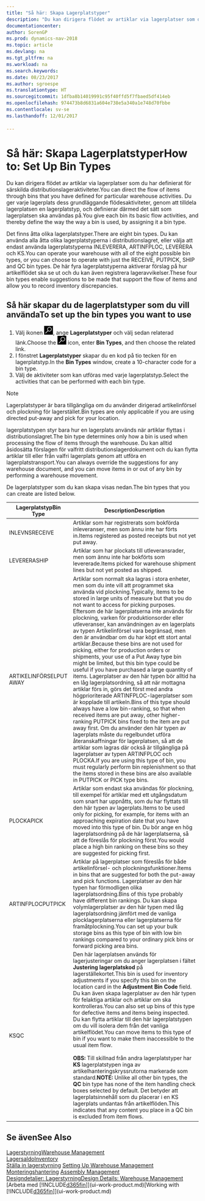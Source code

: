 ```yaml
---
title: "Så här: Skapa Lagerplatstyper"
description: "Du kan dirigera flödet av artiklar via lagerplatser som du har definierat för särskilda distributionslageraktiviteter. Du ger varje lagerplats dess grundläggande flödesaktiviteter, genom att tilldela lagerplatsen en lagerplatstyp, och definierar därmed det sätt som lagerplatsen ska användas på."
documentationcenter: 
author: SorenGP
ms.prod: dynamics-nav-2018
ms.topic: article
ms.devlang: na
ms.tgt_pltfrm: na
ms.workload: na
ms.search.keywords: 
ms.date: 08/23/2017
ms.author: sgroespe
ms.translationtype: HT
ms.sourcegitcommit: 1dfba8b14019991c95f40ffd5f7fbaed5df414eb
ms.openlocfilehash: 974473b8d6831a604e738e5a340a1e748d70fbbe
ms.contentlocale: sv-se
ms.lasthandoff: 12/01/2017

---
```

# <a name="how-to-set-up-bin-types"></a><span data-ttu-id="2b9dc-104">Så här: Skapa Lagerplatstyper</span><span class="sxs-lookup"><span data-stu-id="2b9dc-104">How to: Set Up Bin Types</span></span>
<span data-ttu-id="2b9dc-105">Du kan dirigera flödet av artiklar via lagerplatser som du har definierat för särskilda distributionslageraktiviteter.</span><span class="sxs-lookup"><span data-stu-id="2b9dc-105">You can direct the flow of items through bins that you have defined for particular warehouse activities.</span></span> <span data-ttu-id="2b9dc-106">Du ger varje lagerplats dess grundläggande flödesaktiviteter, genom att tilldela lagerplatsen en lagerplatstyp, och definierar därmed det sätt som lagerplatsen ska användas på.</span><span class="sxs-lookup"><span data-stu-id="2b9dc-106">You give each bin its basic flow activities, and thereby define the way the way a bin is used, by assigning it a bin type.</span></span>  

<span data-ttu-id="2b9dc-107">Det finns åtta olika lagerplatstyper.</span><span class="sxs-lookup"><span data-stu-id="2b9dc-107">There are eight bin types.</span></span> <span data-ttu-id="2b9dc-108">Du kan använda alla åtta olika lagerplatstyperna i distributionslagret, eller välja att endast använda lagerplatstyperna INLEVERERA, ARTINFPLOC, LEVERERA och KS.</span><span class="sxs-lookup"><span data-stu-id="2b9dc-108">You can operate your warehouse with all of the eight possible bin types, or you can choose to operate with just the RECEIVE, PUTPICK, SHIP and QC bin types.</span></span> <span data-ttu-id="2b9dc-109">De här fyra lagerplatstyperna aktiverar förslag på hur artikelflödet ska se ut och du kan även registrera lageravvikelser.</span><span class="sxs-lookup"><span data-stu-id="2b9dc-109">These four bin types enable suggestions to be made that support the flow of items and allow you to record inventory discrepancies.</span></span>  

## <a name="to-set-up-the-bin-types-you-want-to-use"></a><span data-ttu-id="2b9dc-110">Så här skapar du de lagerplatstyper som du vill använda</span><span class="sxs-lookup"><span data-stu-id="2b9dc-110">To set up the bin types you want to use</span></span>  
1.  <span data-ttu-id="2b9dc-111">Välj ikonen ![Söka efter sida eller rapport](media/ui-search/search_small.png "ikonen Söka efter sida eller rapport"), ange **Lagerplatstyper** och välj sedan relaterad länk.</span><span class="sxs-lookup"><span data-stu-id="2b9dc-111">Choose the ![Search for Page or Report](media/ui-search/search_small.png "Search for Page or Report icon") icon, enter **Bin Types**, and then choose the related link.</span></span>  
2.  <span data-ttu-id="2b9dc-112">I fönstret **Lagerplatstyper** skapar du en kod på tio tecken för en lagerplatstyp.</span><span class="sxs-lookup"><span data-stu-id="2b9dc-112">In the **Bin Types** window, create a 10-character code for a bin type.</span></span>  
3.  <span data-ttu-id="2b9dc-113">Välj de aktiviteter som kan utföras med varje lagerplatstyp.</span><span class="sxs-lookup"><span data-stu-id="2b9dc-113">Select the activities that can be performed with each bin type.</span></span>  

> [!NOTE]  
>  <span data-ttu-id="2b9dc-114">Lagerplatstyper är bara tillgängliga om du använder dirigerad artikelinförsel och plockning för lagerstället.</span><span class="sxs-lookup"><span data-stu-id="2b9dc-114">Bin types are only applicable if you are using directed put-away and pick for your location.</span></span>  

<span data-ttu-id="2b9dc-115">lagerplatstypen styr bara hur en lagerplats används när artiklar flyttas i distributionslagret.</span><span class="sxs-lookup"><span data-stu-id="2b9dc-115">The bin type determines only how a bin is used when processing the flow of items through the warehouse.</span></span> <span data-ttu-id="2b9dc-116">Du kan alltid åsidosätta förslagen för valfritt distributionslagerdokument och du kan flytta artiklar till eller från valfri lagerplats genom att utföra en lagerplatstransport.</span><span class="sxs-lookup"><span data-stu-id="2b9dc-116">You can always override the suggestions for any warehouse document, and you can move items in or out of any bin by performing a warehouse movement.</span></span>  

<span data-ttu-id="2b9dc-117">De lagerplatstyper som du kan skapa visas nedan.</span><span class="sxs-lookup"><span data-stu-id="2b9dc-117">The bin types that you can create are listed below.</span></span>  

|<span data-ttu-id="2b9dc-118">Lagerplatstyp</span><span class="sxs-lookup"><span data-stu-id="2b9dc-118">Bin Type</span></span>|<span data-ttu-id="2b9dc-119">Description</span><span class="sxs-lookup"><span data-stu-id="2b9dc-119">Description</span></span>|  
|------------------|---------------------------------------|  
|<span data-ttu-id="2b9dc-120">INLEVNS</span><span class="sxs-lookup"><span data-stu-id="2b9dc-120">RECEIVE</span></span>|<span data-ttu-id="2b9dc-121">Artiklar som har registrerats som bokförda inleveranser, men som ännu inte har förts in.</span><span class="sxs-lookup"><span data-stu-id="2b9dc-121">Items registered as posted receipts but not yet put away.</span></span>|  
|<span data-ttu-id="2b9dc-122">LEVERERA</span><span class="sxs-lookup"><span data-stu-id="2b9dc-122">SHIP</span></span>|<span data-ttu-id="2b9dc-123">Artiklar som har plockats till utleveransrader, men som ännu inte har bokförts som levererade.</span><span class="sxs-lookup"><span data-stu-id="2b9dc-123">Items picked for warehouse shipment lines but not yet posted as shipped.</span></span>|  
|<span data-ttu-id="2b9dc-124">ARTIKELINFÖRSEL</span><span class="sxs-lookup"><span data-stu-id="2b9dc-124">PUT AWAY</span></span>|<span data-ttu-id="2b9dc-125">Artiklar som normalt ska lagras i stora enheter, men som du inte vill att programmet ska använda vid plockning.</span><span class="sxs-lookup"><span data-stu-id="2b9dc-125">Typically, items to be stored in large units of measure but that you do not want to access for picking purposes.</span></span> <span data-ttu-id="2b9dc-126">Eftersom de här lagerplatserna inte används för plockning, varken för produktionsorder eller utleveranser, kan användningen av en lagerplats av typen Artikelinförsel vara begränsad, men den är användbar om du har köpt ett stort antal artiklar.</span><span class="sxs-lookup"><span data-stu-id="2b9dc-126">Because these bins are not used for picking, either for production orders or shipments, your use of a Put Away type bin might be limited, but this bin type could be useful if you have purchased a large quantity of items.</span></span> <span data-ttu-id="2b9dc-127">Lagerplatser av den här typen bör alltid ha en låg lagerplatsordning, så att när mottagna artiklar förs in, görs det först med andra högprioriterade ARTINFPLOC-lagerplatser som är kopplade till artikeln.</span><span class="sxs-lookup"><span data-stu-id="2b9dc-127">Bins of this type should always have a low bin-ranking, so that when received items are put away, other higher-ranking PUTPICK bins fixed to the item are put away first.</span></span> <span data-ttu-id="2b9dc-128">Om du använder den här typen av lagerplats måste du regelbundet utföra återanskaffningar för lagerplatsen, så att de artiklar som lagras där också är tillgängliga på lagerplatser av typen ARTINFPLOC och PLOCKA.</span><span class="sxs-lookup"><span data-stu-id="2b9dc-128">If you are using this type of bin, you must regularly perform bin replenishment so that the items stored in these bins are also available in PUTPICK or PICK type bins.</span></span>|  
|<span data-ttu-id="2b9dc-129">PLOCKA</span><span class="sxs-lookup"><span data-stu-id="2b9dc-129">PICK</span></span>|<span data-ttu-id="2b9dc-130">Artiklar som endast ska användas för plockning, till exempel för artiklar med ett utgångsdatum som snart har uppnåtts, som du har flyttats till den här typen av lagerplats.</span><span class="sxs-lookup"><span data-stu-id="2b9dc-130">Items to be used only for picking, for example, for items with an approaching expiration date that you have moved into this type of bin.</span></span> <span data-ttu-id="2b9dc-131">Du bör ange en hög lagerplatsordning på de här lagerplatserna, så att de föreslås för plockning först.</span><span class="sxs-lookup"><span data-stu-id="2b9dc-131">You would place a high bin ranking on these bins so they are suggested for picking first.</span></span>|  
|<span data-ttu-id="2b9dc-132">ARTINFPLOC</span><span class="sxs-lookup"><span data-stu-id="2b9dc-132">PUTPICK</span></span>|<span data-ttu-id="2b9dc-133">Artiklar på lagerplatser som föreslås för både artikelinförsel- och plockningsfunktioner.</span><span class="sxs-lookup"><span data-stu-id="2b9dc-133">Items in bins that are suggested for both the put-away and pick functions.</span></span> <span data-ttu-id="2b9dc-134">Lagerplatser av den här typen har förmodligen olika lagerplatsordning.</span><span class="sxs-lookup"><span data-stu-id="2b9dc-134">Bins of this type probably have different bin rankings.</span></span> <span data-ttu-id="2b9dc-135">Du kan skapa volymlagerplatser av den här typen med låg lagerplatsordning jämfört med de vanliga plocklagerplatserna eller lagerplatserna för framåtplockning.</span><span class="sxs-lookup"><span data-stu-id="2b9dc-135">You can set up your bulk storage bins as this type of bin with low bin rankings compared to your ordinary pick bins or forward picking area bins.</span></span>|  
|<span data-ttu-id="2b9dc-136">KS</span><span class="sxs-lookup"><span data-stu-id="2b9dc-136">QC</span></span>|<span data-ttu-id="2b9dc-137">Den här lagerplatsen används för lagerjusteringar om du anger lagerplatsen i fältet **Justering lagerplatskod** på lagerställekortet.</span><span class="sxs-lookup"><span data-stu-id="2b9dc-137">This bin is used for inventory adjustments if you specify this bin on the location card in the **Adjustment Bin Code** field.</span></span> <span data-ttu-id="2b9dc-138">Du kan även skapa lagerplatser av den här typen för felaktiga artiklar och artiklar om ska kontrolleras.</span><span class="sxs-lookup"><span data-stu-id="2b9dc-138">You can also set up bins of this type for defective items and items being inspected.</span></span> <span data-ttu-id="2b9dc-139">Du kan flytta artiklar till den här lagerplatstypen om du vill isolera dem från det vanliga artikelflödet.</span><span class="sxs-lookup"><span data-stu-id="2b9dc-139">You can move items to this type of bin if you want to make them inaccessible to the usual item flow.</span></span><br /><br /> <span data-ttu-id="2b9dc-140">**OBS:** Till skillnad från andra lagerplatstyper har **KS** lagerplatstypen inga av artikelhanteringskryssrutorna markerade som standard.</span><span class="sxs-lookup"><span data-stu-id="2b9dc-140">**NOTE:** Unlike all other bin types, the **QC** bin type has none of the item handling check boxes selected by default.</span></span> <span data-ttu-id="2b9dc-141">Det betyder att lagerplatsinnehåll som du placerar i en KS lagerplats undantas från artikelflöden.</span><span class="sxs-lookup"><span data-stu-id="2b9dc-141">This indicates that any content you place in a QC bin is excluded from item flows.</span></span>|  

## <a name="see-also"></a><span data-ttu-id="2b9dc-142">Se även</span><span class="sxs-lookup"><span data-stu-id="2b9dc-142">See Also</span></span>
[<span data-ttu-id="2b9dc-143">Lagerstyrning</span><span class="sxs-lookup"><span data-stu-id="2b9dc-143">Warehouse Management</span></span>](warehouse-manage-warehouse.md)  
[<span data-ttu-id="2b9dc-144">Lagersaldo</span><span class="sxs-lookup"><span data-stu-id="2b9dc-144">Inventory</span></span>](inventory-manage-inventory.md)  
<span data-ttu-id="2b9dc-145">[Ställa in lagerstyrning](warehouse-setup-warehouse.md)   </span><span class="sxs-lookup"><span data-stu-id="2b9dc-145">[Setting Up Warehouse Management](warehouse-setup-warehouse.md)   </span></span>  
<span data-ttu-id="2b9dc-146">[Monteringshantering](assembly-assemble-items.md)  </span><span class="sxs-lookup"><span data-stu-id="2b9dc-146">[Assembly Management](assembly-assemble-items.md)  </span></span>  
[<span data-ttu-id="2b9dc-147">Designdetaljer: Lagerstyrning</span><span class="sxs-lookup"><span data-stu-id="2b9dc-147">Design Details: Warehouse Management</span></span>](design-details-warehouse-management.md)  
<span data-ttu-id="2b9dc-148">[Arbeta med [!INCLUDE[d365fin](includes/d365fin_md.md)]](ui-work-product.md)</span><span class="sxs-lookup"><span data-stu-id="2b9dc-148">[Working with [!INCLUDE[d365fin](includes/d365fin_md.md)]](ui-work-product.md)</span></span>

